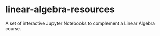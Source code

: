 # linear-algebra-resources
A set of interactive Jupyter Notebooks to complement a Linear Algebra course.
